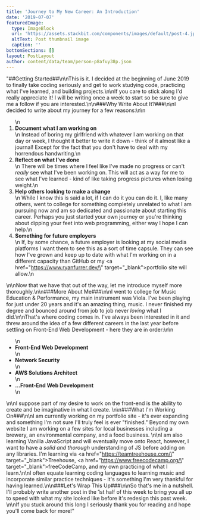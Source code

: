 ```yaml
---
title: 'Journey to My New Career: An Introduction'
date: '2019-07-07'
featuredImage:
  type: ImageBlock
  url: 'https://assets.stackbit.com/components/images/default/post-4.jpeg'
  altText: Post thumbnail image
  caption: ''
bottomSections: []
layout: PostLayout
author: content/data/team/person-p8afuy38p.json
---
```

"##Getting Started##\n\nThis is it. I decided at the beginning of June 2019 to finally take coding seriously and get to work studying code, practicing what I've learned, and building projects.\n\nIf you care to stick along I'd really appreciate it! I will be writing once a week to start so be sure to give me a follow if you are interested.\n\n###Why Write About It?###\n\nI decided to write about my journey for a few reasons:\n\n<ol>\n<li><b>Document what I am working on</b></li>\n    Instead of boring my girlfriend with whatever I am working on that day or week, I thought it better to write it down - think of it almost like a journal! Except for the fact that you don't have to deal with my horrendous handwriting.\n<li><b>Reflect on what I've done</b></li>\n    There will be times where I feel like I've made no progress or can't <em>really</em> see what I've been working on. This will act as a way for me to see what I've learned - kind of like taking progress pictures when losing weight.\n<li><b>Help others looking to make a change</b></li>\n    While I know this is said a lot, if I can do it you can do it. I, like many others, went to college for something completely unrelated to what I am pursuing now and am so dedicated and passionate about starting this career. Perhaps you just started your own journey or you're thinking about dipping your feet into web programming, either way I hope I can help.\n<li><b>Something for future employers</b></li>\n    If, by some chance, a future employer is looking at my social media platforms I want them to see this as a sort of time capsule. They can see how I've grown and keep up to date with what I'm working on in a different capacity than GitHub or my <a href=\"https://www.ryanfurrer.dev/\" target=\"_blank\">portfolio site</a> will allow.\n</ol>\n\nNow that we have that out of the way, let me introduce myself more thoroughly.\n\n###More About Me###\n\nI went to college for Music Education & Performance, my main instrument was Viola. I've been playing for just under 20 years and it's an amazing thing, music. I never finished my degree and bounced around from job to job never <em>loving</em> what I did.\n\nThat's where coding comes in. I've always been interested in it and threw around the idea of a few different careers in the last year before settling on Front-End Web Development - here they are in order:\n\n<ul>\n<li><b>Front-End Web Development</b></li>\n<li><b>Network Security</b></li>\n<li><b>AWS Solutions Architect</b></li>\n<li><b>...Front-End Web Development</b></li>\n</ul>\n\nI suppose part of my desire to work on the front-end is the ability to create and be imaginative in what I create. \n\n###What I'm Working On###\n\nI am currently working on my portfolio site - it's ever expanding and something I'm not sure I'll truly feel is ever \"finished.\" Beyond my own website I am working on a few sites for local businesses including a brewery, an environmental company, and a food business. \n\nI am also learning Vanilla JavaScript and will eventually move onto React, however, I want to have a <em>solid and thorough</em> understanding of JS before adding on any libraries. I'm learning via <a href=\"https://teamtreehouse.com/\" target=\"_blank\">Treehouse</a>, <a href=\"https://www.freecodecamp.org/\" target=\"_blank\">freeCodeCamp</a>, and my own practicing of what I learn.\n\nI often equate learning coding languages to learning music and incorporate similar practice techniques - it's something I'm very thankful for having learned.\n\n###Let's Wrap This Up###\n\nSo that's me in a nutshell. I'll probably write another post in the 1st half of this week to bring you all up to speed with what my site looked like before it's redesign this past week. \n\nIf you stuck around this long I seriously thank you for reading and hope you'll come back for more!"